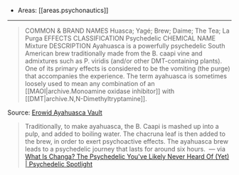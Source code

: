 
- Areas: [[areas.psychonautics]]

---

> COMMON & BRAND NAMES Huasca; Yagé; Brew; Daime; The Tea; La Purga EFFECTS CLASSIFICATION Psychedelic CHEMICAL NAME Mixture DESCRIPTION Ayahuasca is a powerfully psychedelic South American brew traditionally made from the B. caapi vine and admixtures such as P. viridis (and/or other DMT-containing plants). One of its primary effects is considered to be the vomiting (the purge) that accompanies the experience. The term ayahuasca is sometimes loosely used to mean any combination of an [[MAOI|archive.Monoamine oxidase inhibitor]] with [[DMT|archive.N,N-Dimethyltryptamine]].

Source: [Erowid Ayahuasca Vault](https://www.erowid.org/chemicals/ayahuasca/ayahuasca.shtml)

> Traditionally, to make ayahuasca, the B. Caapi is mashed up into a pulp, and added to boiling water. The chacruna leaf is then added to the brew, in order to exert psychoactive effects. The ayahuasca brew leads to a psychedelic journey that lasts for around six hours.  — via [What Is Changa? The Psychedelic You've Likely Never Heard Of (Yet) | Psychedelic Spotlight](https://psychedelicspotlight.com/what-is-changa/)
